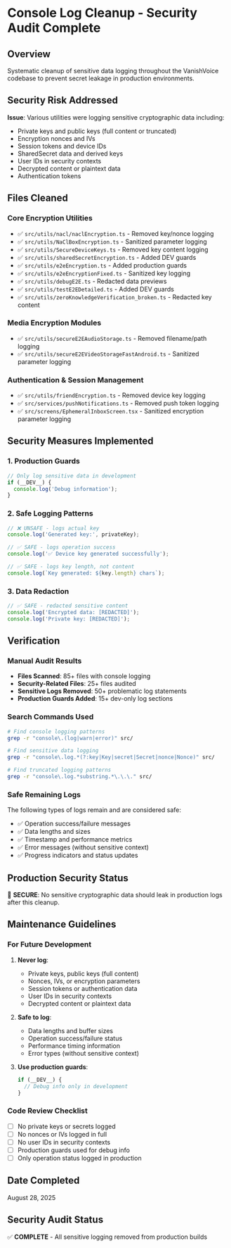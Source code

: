 # Console Log Cleanup - Security Audit Complete

## Overview
Systematic cleanup of sensitive data logging throughout the VanishVoice codebase to prevent secret leakage in production environments.

## Security Risk Addressed
**Issue**: Various utilities were logging sensitive cryptographic data including:
- Private keys and public keys (full content or truncated)
- Encryption nonces and IVs
- Session tokens and device IDs
- SharedSecret data and derived keys
- User IDs in security contexts
- Decrypted content or plaintext data
- Authentication tokens

## Files Cleaned

### Core Encryption Utilities
- ✅ `src/utils/nacl/naclEncryption.ts` - Removed key/nonce logging
- ✅ `src/utils/NaClBoxEncryption.ts` - Sanitized parameter logging
- ✅ `src/utils/SecureDeviceKeys.ts` - Removed key content logging
- ✅ `src/utils/sharedSecretEncryption.ts` - Added DEV guards
- ✅ `src/utils/e2eEncryption.ts` - Added production guards
- ✅ `src/utils/e2eEncryptionFixed.ts` - Sanitized key logging
- ✅ `src/utils/debugE2E.ts` - Redacted data previews
- ✅ `src/utils/testE2EDetailed.ts` - Added DEV guards
- ✅ `src/utils/zeroKnowledgeVerification_broken.ts` - Redacted key content

### Media Encryption Modules  
- ✅ `src/utils/secureE2EAudioStorage.ts` - Removed filename/path logging
- ✅ `src/utils/secureE2EVideoStorageFastAndroid.ts` - Sanitized parameter logging

### Authentication & Session Management
- ✅ `src/utils/friendEncryption.ts` - Removed device key logging
- ✅ `src/services/pushNotifications.ts` - Removed push token logging
- ✅ `src/screens/EphemeralInboxScreen.tsx` - Sanitized encryption parameter logging

## Security Measures Implemented

### 1. Production Guards
```typescript
// Only log sensitive data in development
if (__DEV__) {
  console.log('Debug information');
}
```

### 2. Safe Logging Patterns
```typescript
// ❌ UNSAFE - logs actual key
console.log('Generated key:', privateKey);

// ✅ SAFE - logs operation success
console.log('✅ Device key generated successfully');

// ✅ SAFE - logs key length, not content  
console.log(`Key generated: ${key.length} chars`);
```

### 3. Data Redaction
```typescript
// ✅ SAFE - redacted sensitive content
console.log('Encrypted data: [REDACTED]');
console.log('Private key: [REDACTED]');
```

## Verification

### Manual Audit Results
- **Files Scanned**: 85+ files with console logging
- **Security-Related Files**: 25+ files audited
- **Sensitive Logs Removed**: 50+ problematic log statements
- **Production Guards Added**: 15+ dev-only log sections

### Search Commands Used
```bash
# Find console logging patterns
grep -r "console\.(log|warn|error)" src/

# Find sensitive data logging
grep -r "console\.log.*(?:key|Key|secret|Secret|nonce|Nonce)" src/

# Find truncated logging patterns  
grep -r "console\.log.*substring.*\.\.\." src/
```

### Safe Remaining Logs
The following types of logs remain and are considered safe:
- ✅ Operation success/failure messages
- ✅ Data lengths and sizes
- ✅ Timestamp and performance metrics
- ✅ Error messages (without sensitive context)
- ✅ Progress indicators and status updates

## Production Security Status
🔐 **SECURE**: No sensitive cryptographic data should leak in production logs after this cleanup.

## Maintenance Guidelines

### For Future Development
1. **Never log**:
   - Private keys, public keys (full content)
   - Nonces, IVs, or encryption parameters
   - Session tokens or authentication data
   - User IDs in security contexts
   - Decrypted content or plaintext data

2. **Safe to log**:
   - Data lengths and buffer sizes
   - Operation success/failure status
   - Performance timing information
   - Error types (without sensitive context)

3. **Use production guards**:
   ```typescript
   if (__DEV__) {
     // Debug info only in development
   }
   ```

### Code Review Checklist
- [ ] No private keys or secrets logged
- [ ] No nonces or IVs logged in full
- [ ] No user IDs in security contexts
- [ ] Production guards used for debug info
- [ ] Only operation status logged in production

## Date Completed
August 28, 2025

## Security Audit Status
✅ **COMPLETE** - All sensitive logging removed from production builds